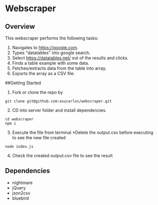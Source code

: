 # Webscraper

## Overview
This webscraper performs the following tasks:
1. Navigates to https://google.com.
2. Types "datatables" into google search.
3. Select https://datatables.net/ out of the results and clicks.
4. Finds a table example with some data. 
5. Fetches/extracts data from the table into array.
6. Exports the array as a CSV file.

##Getting Started
1. Fork or clone the repo by

```
git clone git@github.com:asucarlos/webscraper.git
```

2. CD into server folder and install dependencies.

```
cd webscraper
npm i
```

3. Execute the file from terminal
*Delete the output.csv before executing to see the new file created 

```
node index.js
```

4. Check the created output.csv file to see the result

## Dependencies
  - nightmare
  - jQuery
  - json2csv
  - bluebird
